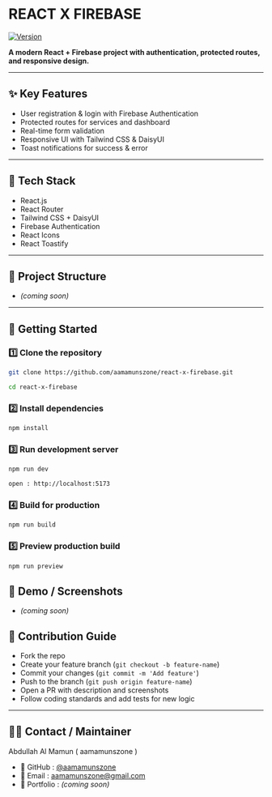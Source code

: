 # REACT X FIREBASE

[![Version](https://img.shields.io/badge/version-1.0.0-blue)](https://github.com/aamamunszone/react-x-firebase)

**A modern React + Firebase project with authentication, protected routes, and responsive design.**

---

## ✨ Key Features

- User registration & login with Firebase Authentication
- Protected routes for services and dashboard
- Real-time form validation
- Responsive UI with Tailwind CSS & DaisyUI
- Toast notifications for success & error

---

## 🔧 Tech Stack

- React.js
- React Router
- Tailwind CSS + DaisyUI
- Firebase Authentication
- React Icons
- React Toastify

---

## 📂 Project Structure

- _(coming soon)_

---

## 🚀 Getting Started

### 1️⃣ Clone the repository

```bash
git clone https://github.com/aamamunszone/react-x-firebase.git

cd react-x-firebase
```

### 2️⃣ Install dependencies

```bash
npm install
```

### 3️⃣ Run development server

```bash
npm run dev

open : http://localhost:5173
```

### 4️⃣ Build for production

```bash
npm run build
```

### 5️⃣ Preview production build

```bash
npm run preview
```

## 📸 Demo / Screenshots

- _(coming soon)_

## 🤝 Contribution Guide

- Fork the repo
- Create your feature branch (`git checkout -b feature-name`)
- Commit your changes (`git commit -m 'Add feature'`)
- Push to the branch (`git push origin feature-name`)
- Open a PR with description and screenshots
- Follow coding standards and add tests for new logic

---

## 👨‍💻 Contact / Maintainer

Abdullah Al Mamun ( aamamunszone )

- 🔗 GitHub : [@aamamunszone](https://github.com/aamamunszone)
- 🔗 Email : [aamamunszone@gmail.com](mailto:aamamunszone@gmail.com)
- 🔗 Portfolio : _(coming soon)_
